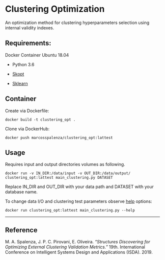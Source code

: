 # Clustering Optimization
An optimization method for clustering hyperparameters selection using internal validity indexes.

## Requirements: 
Docker Container Ubuntu 18.04

- Python 3.6

- [Skopt](https://scikit-optimize.github.io/)

- [Sklearn](https://flask.palletsprojects.com/)

## Container

Create via Dockerfile:
```
docker build -t clustering_opt .
```

Clone via DockerHub:
```
docker push marcosspalenza/clustering_opt:lattest
```

## Usage
Requires input and output directories volumes as following.
```
docker run -v IN_DIR:/data/input -v OUT_DIR:/data/output/ clustering_opt:lattest main_clustering.py DATASET
```

Replace IN_DIR and OUT_DIR with your data path and DATASET with your database name.

To change data I/O and clustering test parameters observe [help](clstr/README.md) options:
```
docker run clustering_opt:lattest main_clustering.py --help
```

---

## Reference
M. A. Spalenza, J. P. C. Pirovani, E. Oliveira. *“Structures Discovering for Optimizing External Clustering Validation Metrics.”* 19th. International Conference on Intelligent Systems Design and Applications (ISDA). 2019.